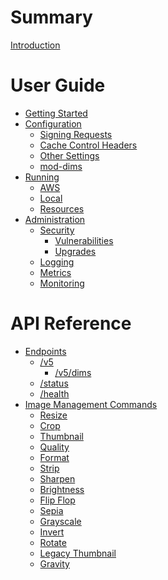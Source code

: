 # Summary

[Introduction](README.md)

# User Guide

- [Getting Started](guide/installation.md)
- [Configuration](configuration/index.md)
    - [Signing Requests](configuration/signing.md)
    - [Cache Control Headers](configuration/cache-control.md)
    - [Other Settings](configuration/other.md)
    - [mod-dims](configuration/mod-dims.md)
- [Running](guide/running.md)
  - [AWS](running/aws.md)
  - [Local](running/local.md)
  - [Resources](running/resources.md)
- [Administration]()
    - [Security]()
        - [Vulnerabilities]()
        - [Upgrades]()
    - [Logging]()
    - [Metrics]()
    - [Monitoring]()

# API Reference

- [Endpoints]()
    - [/v5]()
      - [/v5/dims](endpoints/dims5.md)
    - [/status](endpoints/status.md)
    - [/health](endpoints/health.md)
- [Image Management Commands]()
    - [Resize](operations/resize.md)
    - [Crop](operations/crop.md)
    - [Thumbnail](operations/thumbnail.md)
    - [Quality](operations/quality.md)
    - [Format](operations/format.md)
    - [Strip](operations/strip.md)
    - [Sharpen](operations/sharpen.md)
    - [Brightness](operations/brightness.md)
    - [Flip Flop](operations/flipflop.md)
    - [Sepia](operations/sepia.md)
    - [Grayscale](operations/grayscale.md)
    - [Invert](operations/invert.md)
    - [Rotate](operations/rotate.md)
    - [Legacy Thumbnail](operations/legacy_thumbnail.md)
    - [Gravity](operations/gravity.md)